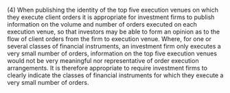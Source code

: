 (4) When publishing the identity of the top five execution venues on which they execute client orders it is appropriate for investment firms to publish information on the volume and number of orders executed on each execution venue, so that investors may be able to form an opinion as to the flow of client orders from the firm to execution venue. Where, for one or several classes of financial instruments, an investment firm only executes a very small number of orders, information on the top five execution venues would not be very meaningful nor representative of order execution arrangements. It is therefore appropriate to require investment firms to clearly indicate the classes of financial instruments for which they execute a very small number of orders.